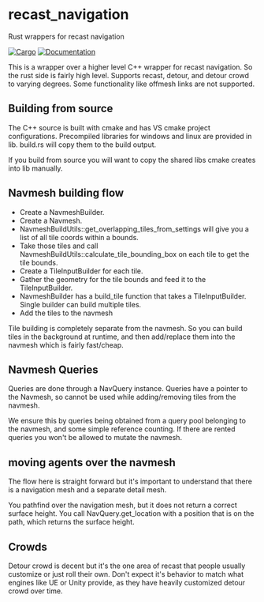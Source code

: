 # recast_navigation
Rust wrappers for recast navigation

[![Cargo](https://img.shields.io/crates/v/recast_navigation.svg)](
https://crates.io/crates/recast_navigation)
[![Documentation](https://docs.rs/recast_navigation/badge.svg)](
https://docs.rs/recast_navigation)

This is a wrapper over a higher level C++ wrapper for recast navigation.  So the rust side is fairly high level.
Supports recast, detour, and detour crowd to varying degrees.  Some functionality like offmesh links are not
supported.  

## Building from source
The C++ source is built with cmake and has VS cmake project configurations.
Precompiled libraries for windows and linux are provided in lib. build.rs will copy them to the build output.

If you build from source you will want to copy the shared libs cmake creates into lib manually.

## Navmesh building flow

* Create a NavmeshBuilder.
* Create a Navmesh.
* NavmeshBuildUtils::get_overlapping_tiles_from_settings will give you a list of all tile coords within a bounds.
* Take those tiles and call NavmeshBuildUtils::calculate_tile_bounding_box on each tile to get the tile bounds.
* Create a TileInputBuilder for each tile.
* Gather the geometry for the tile bounds and feed it to the TileInputBuilder.
* NavmeshBuilder has a build_tile function that takes a TileInputBuilder. Single builder can build multiple tiles.
* Add the tiles to the navmesh

Tile building is completely separate from the navmesh. So you can build tiles in the background at runtime,
and then add/replace them into the navmesh which is fairly fast/cheap.

## Navmesh Queries
Queries are done through a NavQuery instance.  Queries have a pointer to the Navmesh, so cannot be used while adding/removing tiles from the navmesh.

We ensure this by queries being obtained from a query pool belonging to the navmesh, and some simple reference counting.
If there are rented queries you won't be allowed to mutate the navmesh.

## moving agents over the navmesh
The flow here is straight forward but it's important to understand that there is a navigation mesh and a separate detail mesh.

You pathfind over the navigation mesh, but it does not return a correct surface height.
You call NavQuery.get_location with a position that is on the path, which returns the surface height.


## Crowds
Detour crowd is decent but it's the one area of recast that people usually customize or just roll their own.
Don't expect it's behavior to match what engines like UE or Unity provide, as they have heavily customized detour crowd over time.